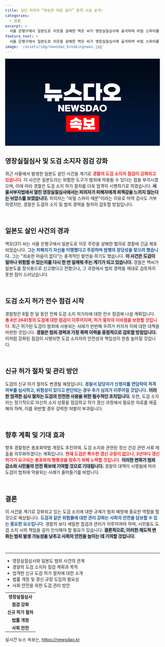 ```yaml
---
title: 살인 피의자 “죄송한 마음 없다” 충격 사실 공개!
categories:
  - 법률
excerpt: >
  서울 은평구에서 일본도로 이웃을 살해한 백모 씨가 영장실질심사에 출석하며 비밀 스파이를 이유로 마약검사를 거부했습니다. 경찰은 전체 도검 소지자를 대상으로 전수 점검에 나서고, 허가 절차 강화에 나섭니다. 과연 이 사건이 도검 규정에 어떤 변화를 가져올까요? 클릭하고 확인하세요!
feature_text: >
  서울 은평구에서 일본도로 이웃을 살해한 백모 씨가 영장실질심사에 출석하며 비밀 스파이를 이유로 마약검사를 거부했습니다. 경찰은 전체 도검 소지자를 대상으로 전수 점검에 나서고, 허가 절차 강화에 나섭니다. 과연 이 사건이 도검 규정에 어떤 변화를 가져올까요? 클릭하고 확인하세요!
image: '/assets/img/newsdao_breakingnews.jpg'
---
```


<p><img src="/assets/img/newsdao_breakingnews.jpg" alt="ontimetimes 속보" /></p>

<h2 data-ke-size="size26">영장실질심사 및 도검 소지자 점검 강화</h2>

<p data-ke-size="size16">최근 서울에서 발생한 일본도 살인 사건을 계기로 <b><span style="color: #ee2323;">경찰의 도검 소지자 점검이 강화되고 있습니다.</span></b> 이 사건은 일본도라는 위험한 도구가 범죄에 악용될 수 있다는 점을 부각시켰으며, 이에 따라 경찰은 도검 소지 허가 절차를 더욱 엄격히 시행하기로 하였습니다. <b><span style="background-color: #21538527;">서울서부지법에서 열린 영장실질심사에서는 피의자가 피해자에게 죄책감을 느끼지 않는다는 뉘앙스를 보였습니다.</span></b> 피의자는 "비밀 스파이 때문"이라는 이유로 마약 검사도 거부하였지만, 경찰은 도검의 소지 및 범죄 경력을 철저히 검토할 방침입니다.</p>

<p data-ke-size="size16">&nbsp;</p>

<h2 data-ke-size="size26">일본도 살인 사건의 경과</h2>

<p data-ke-size="size16">백모(37) 씨는 서울 은평구에서 일본도로 이웃 주민을 살해한 혐의로 경찰에 긴급 체포되었습니다. <b><span style="color: #1a5490;">그는 피해자가 자신을 미행했다고 주장하며 범행의 정당성을 찾으려 했습니다.</span></b> 그는 "죄송한 마음이 없다"는 충격적인 발언을 하기도 했습니다. <b><span style="background-color: #21538527;">이 사건은 도검이 얼마나 위험할 수 있는지를 다시 한 번 일깨워 주는 계기가 되고 있습니다.</span></b> 경찰은 백씨가 일본도를 장식용으로 신고했다고 전했으나, 그 과정에서 범죄 경력을 제대로 검토하지 못한 점이 드러났습니다.</p>

<p data-ke-size="size16">&nbsp;</p>

<h2 data-ke-size="size26">도검 소지 허가 전수 점검 시작</h2>

<p data-ke-size="size16">경찰청은 8월 한 달 동안 전체 도검 소지 허가자에 대한 전수 점검에 나설 계획입니다. <b><span style="color: #ee2323;">총 8만 2641정의 도검에 대한 점검이 이루어지며, 허가 절차의 미비점을 보완할 것입니다.</span></b> 최근 허가된 도검이 범죄에 사용되는 사례가 빈번해 우려가 커지자 이에 대한 대책을 마련한 것입니다. <b><span style="background-color: #21538527;">경찰은 범죄 경력과 가정 폭력 이력을 중점적으로 검토할 방침입니다.</span></b> 이처럼 강화된 점검이 시행되면 도검 소지자의 안전성과 책임성이 한층 높아질 것입니다.</p>

<p data-ke-size="size16">&nbsp;</p>

<h2 data-ke-size="size26">신규 허가 절차 및 관리 방안</h2>

<p data-ke-size="size16">도검의 신규 허가 절차도 변경될 예정입니다. <b><span style="color: #1a5490;">경찰서 담당자가 신청자를 면담하여 적격 여부를 심사하고, 위험성이 있다고 판단되는 경우 추가 심의가 이루어질 것입니다.</span></b> <b><span style="background-color: #21538527;">이러한 엄격한 심사 절차는 도검의 안전한 사용을 위한 필수적인 조치입니다.</span></b> 또한, 도검 소지자는 정기적으로 자신의 소지 상황을 점검하고 허가 갱신 과정에서 필요한 자료를 제출해야 하며, 이를 위반할 경우 강력한 처벌이 부과됩니다.</p>

<p data-ke-size="size16">&nbsp;</p>

<h2 data-ke-size="size26">향후 계획 및 기대 효과</h2>

<p data-ke-size="size16">향후 경찰청은 총포화약법 개정도 추진하여, 도검 소지와 관련된 정신 건강 관련 서류 제출을 의무화하겠다는 계획입니다. <b><span style="color: #ee2323;">현재 도검은 특수한 갱신 규정이 없으나, 3년마다 갱신 허가가 요구되는 총포와의 형평성을 맞추기 위해 노력할 것입니다.</span></b> <b><span style="background-color: #21538527;">이러한 변화가 범죄 감소와 시민들의 안전 확보에 기여할 것으로 기대됩니다.</span></b> 경찰의 대책이 시행됨에 따라 도검이 범죄에 악용되는 사례가 줄어들기를 바랍니다.</p>

<p data-ke-size="size16">&nbsp;</p>

<h2 data-ke-size="size26">결론</h2>

<p data-ke-size="size16">이 사건을 계기로 강화되고 있는 도검 소지에 대한 규제가 범죄 예방에 중요한 역할을 할 것으로 예상됩니다. <b><span style="color: #1a5490;">도검과 같은 위험물에 대한 관리 강화는 사회의 안전을 담보할 수 있는 중요한 요소입니다.</span></b> 경찰의 보다 세밀한 점검과 관리가 이루어져야 하며, 시민들도 도검 소지 시의 책임을 깊이 인식해야 할 필요가 있습니다. <b><span style="background-color: #21538527;">결론적으로, 이러한 제도적 변화는 범죄 발생 가능성을 낮추고 사회의 안전을 높이는 데 기여할 것입니다.</span></b></p> 

<p data-ke-size="size16">&nbsp;</p>

<hr />

<ul>
    <li>영장실질심사와 일본도 범죄 사건의 관계</li>
    <li>경찰의 도검 소지자 점검 계획과 목적</li>
    <li>엄격한 신규 도검 허가 절차에 대한 소개</li>
    <li>법률 개정 및 갱신 규정 도입의 필요성</li>
    <li>사회 안전을 위한 도검 관리 방안</li>
</ul>

<table style="width: 100%;">
    <tr>
        <td style="text-align: center; height: 17px;"><b>영장실질심사</b></td>
    </tr>
    <tr>
        <td style="text-align: center; height: 17px;"><b>점검 강화</b></td>
    </tr>
    <tr>
        <td style="text-align: center; height: 17px;"><b>신규 허가 절차</b></td>
    </tr>
    <tr>
        <td style="text-align: center; height: 17px;"><b>법률 개정</b></td>
    </tr>
    <tr>
        <td style="text-align: center; height: 17px;"><b>사회 안전</b></td>
    </tr>
</table>
실시간 뉴스 속보는, <a href="https://newsdao.kr" rel="dofollow">https://newsdao.kr</a>


